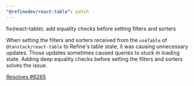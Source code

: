 ```yaml
---
"@refinedev/react-table": patch
---
```


fix(react-table): add equality checks before setting filters and sorters

When setting the filters and sorters received from the `useTable` of `@tanstack/react-table` to Refine's table state, it was causing unnecessary updates. Those updates sometimes caused queries to stuck in loading state. Adding deep equality checks before setting the filters and sorters solves the issue.

[Resolves #6265](https://github.com/refinedev/refine/issues/6265)
